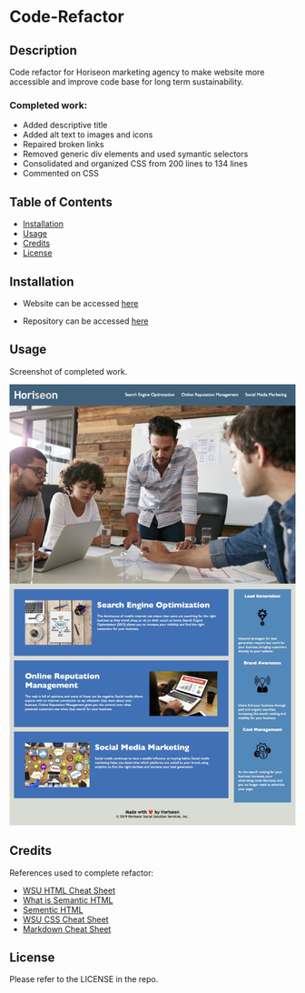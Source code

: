 # Code-Refactor

## Description

Code refactor for Horiseon marketing agency to make website more accessible and improve code base for long term sustainability. 

### Completed work:

- Added descriptive title
- Added alt text to images and icons
- Repaired broken links 
- Removed generic div elements and used symantic selectors  
- Consolidated and organized CSS from 200 lines to 134 lines
- Commented on CSS  

## Table of Contents

- [Installation](#installation)
- [Usage](#usage)
- [Credits](#credits)
- [License](#license)

## Installation

- Website can be accessed [here](https://aimeedarling.github.io/horiseon-code-refactor/)

- Repository can be accessed [here](https://github.com/aimeedarling/horiseon-code-refactor)

## Usage

Screenshot of completed work.

![alt text="screenshot of website"](assets/images/screenshot-horiseon-homepage.jpg)

## Credits
References used to complete refactor:
- [WSU HTML Cheat Sheet](https://websitesetup.org/wp-content/uploads/2019/10/WSU-HTML-Cheat-Sheet.pdf)
- [What is Semantic HTML](https://www.thoughtco.com/why-use-semantic-html-3468271)
- [Sementic HTML](https://www.internetingishard.com/html-and-css/semantic-html/)
- [WSU CSS Cheat Sheet](https://websitesetup.org/wp-content/uploads/2016/10/wsu-css-cheat-sheet.pdf)
- [Markdown Cheat Sheet](https://www.markdownguide.org/cheat-sheet/)

## License

Please refer to the LICENSE in the repo.









